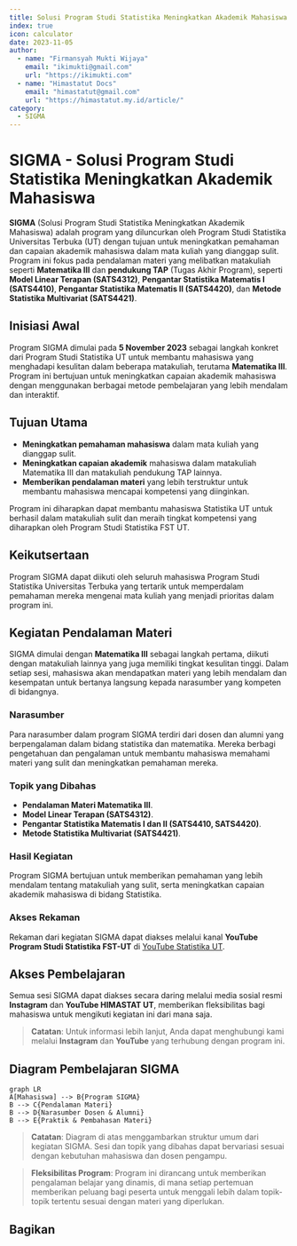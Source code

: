 ```yaml
--- 
title: Solusi Program Studi Statistika Meningkatkan Akademik Mahasiswa (SIGMA)
index: true
icon: calculator
date: 2023-11-05
author:
  - name: "Firmansyah Mukti Wijaya"
    email: "ikimukti@gmail.com"
    url: "https://ikimukti.com"
  - name: "Himastatut Docs"
    email: "himastatut@gmail.com"
    url: "https://himastatut.my.id/article/"
category:
  - SIGMA
--- 
```


# SIGMA - Solusi Program Studi Statistika Meningkatkan Akademik Mahasiswa

**SIGMA** (Solusi Program Studi Statistika Meningkatkan Akademik Mahasiswa) adalah program yang diluncurkan oleh Program Studi Statistika Universitas Terbuka (UT) dengan tujuan untuk meningkatkan pemahaman dan capaian akademik mahasiswa dalam mata kuliah yang dianggap sulit. Program ini fokus pada pendalaman materi yang melibatkan matakuliah seperti **Matematika III** dan **pendukung TAP** (Tugas Akhir Program), seperti **Model Linear Terapan (SATS4312)**, **Pengantar Statistika Matematis I (SATS4410)**, **Pengantar Statistika Matematis II (SATS4420)**, dan **Metode Statistika Multivariat (SATS4421)**.

## Inisiasi Awal
Program SIGMA dimulai pada **5 November 2023** sebagai langkah konkret dari Program Studi Statistika UT untuk membantu mahasiswa yang menghadapi kesulitan dalam beberapa matakuliah, terutama **Matematika III**. Program ini bertujuan untuk meningkatkan capaian akademik mahasiswa dengan menggunakan berbagai metode pembelajaran yang lebih mendalam dan interaktif.

## Tujuan Utama
- **Meningkatkan pemahaman mahasiswa** dalam mata kuliah yang dianggap sulit.
- **Meningkatkan capaian akademik** mahasiswa dalam matakuliah Matematika III dan matakuliah pendukung TAP lainnya.
- **Memberikan pendalaman materi** yang lebih terstruktur untuk membantu mahasiswa mencapai kompetensi yang diinginkan.

Program ini diharapkan dapat membantu mahasiswa Statistika UT untuk berhasil dalam matakuliah sulit dan meraih tingkat kompetensi yang diharapkan oleh Program Studi Statistika FST UT.

## Keikutsertaan
Program SIGMA dapat diikuti oleh seluruh mahasiswa Program Studi Statistika Universitas Terbuka yang tertarik untuk memperdalam pemahaman mereka mengenai mata kuliah yang menjadi prioritas dalam program ini.

## Kegiatan Pendalaman Materi
SIGMA dimulai dengan **Matematika III** sebagai langkah pertama, diikuti dengan matakuliah lainnya yang juga memiliki tingkat kesulitan tinggi. Dalam setiap sesi, mahasiswa akan mendapatkan materi yang lebih mendalam dan kesempatan untuk bertanya langsung kepada narasumber yang kompeten di bidangnya.

### Narasumber
Para narasumber dalam program SIGMA terdiri dari dosen dan alumni yang berpengalaman dalam bidang statistika dan matematika. Mereka berbagi pengetahuan dan pengalaman untuk membantu mahasiswa memahami materi yang sulit dan meningkatkan pemahaman mereka.

### Topik yang Dibahas
- **Pendalaman Materi Matematika III**.
- **Model Linear Terapan (SATS4312)**.
- **Pengantar Statistika Matematis I dan II (SATS4410, SATS4420)**.
- **Metode Statistika Multivariat (SATS4421)**.

### Hasil Kegiatan
Program SIGMA bertujuan untuk memberikan pemahaman yang lebih mendalam tentang matakuliah yang sulit, serta meningkatkan capaian akademik mahasiswa di bidang Statistika.

### Akses Rekaman
Rekaman dari kegiatan SIGMA dapat diakses melalui kanal **YouTube Program Studi Statistika FST-UT** di [YouTube Statistika UT](https://www.youtube.com/@statistikafstut).

## Akses Pembelajaran
Semua sesi SIGMA dapat diakses secara daring melalui media sosial resmi **Instagram** dan **YouTube HIMASTAT UT**, memberikan fleksibilitas bagi mahasiswa untuk mengikuti kegiatan ini dari mana saja.

> **Catatan**: Untuk informasi lebih lanjut, Anda dapat menghubungi kami melalui **Instagram** dan **YouTube** yang terhubung dengan program ini.

## Diagram Pembelajaran SIGMA

```mermaid
graph LR
A[Mahasiswa] --> B{Program SIGMA}
B --> C{Pendalaman Materi}
B --> D{Narasumber Dosen & Alumni}
B --> E{Praktik & Pembahasan Materi}
```

> **Catatan**: Diagram di atas menggambarkan struktur umum dari kegiatan SIGMA. Sesi dan topik yang dibahas dapat bervariasi sesuai dengan kebutuhan mahasiswa dan dosen pengampu.

> **Fleksibilitas Program**: Program ini dirancang untuk memberikan pengalaman belajar yang dinamis, di mana setiap pertemuan memberikan peluang bagi peserta untuk menggali lebih dalam topik-topik tertentu sesuai dengan materi yang diperlukan.

<Catalog />

## Bagikan
<Share colorful />
<GitContributors />
<GitChangelog />